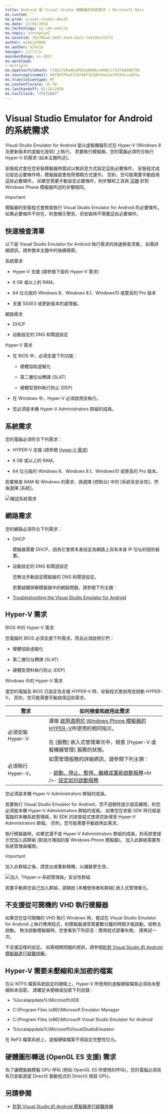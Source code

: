 ```yaml
---
title: Android 版 Visual Studio 模擬器的系統需求 | Microsoft Docs
ms.custom: ''
ms.prod: visual-studio-dev15
ms.date: 11/04/2016
ms.technology: vs-ide-mobile
ms.topic: conceptual
ms.assetid: 35e766ad-269f-41e4-ba23-74a556c315f3
author: mikejo5000
ms.author: mikejo
manager: jillfra
monikerRange: vs-2017
ms.workload:
- multiple
ms.openlocfilehash: f1462769a4ba9929a000bca998c1fe3708908798
ms.sourcegitcommit: 68f893f6e472df46f323db34a13a7034dccad25a
ms.translationtype: MT
ms.contentlocale: zh-TW
ms.lasthandoff: 02/15/2020
ms.locfileid: "77272047"
---
```

# <a name="system-requirements-for-the-visual-studio-emulator-for-android"></a>Visual Studio Emulator for Android 的系統需求

Visual Studio Emulator for Android 是以虛擬機器形式在 Hyper-V (Windows 8 及更新版本的虛擬化技術) 上執行。 若要執行模擬器，您的電腦必須符合執行 Hyper-V 的需求 (如本主題所述)。

安裝程式會在您安裝模擬器時嘗試以無訊息方式設定這些必要條件。 安裝程式成功設定必要條件時，模擬器就會依照預期方式運作。 否則，您可能需要手動啟用這些必要條件。 如果您需要手動設定必要條件，則步驟和工具與 [這裡](/previous-versions/windows/apps/jj863509\(v=vs.105\)) 針對 Windows Phone 模擬器所述的步驟相同。

> [!IMPORTANT]
> 模擬器的安裝程式會檢查執行 Visual Studio Emulator for Android 的必要條件。 如果必要條件不存在，則會顯示警告，但安裝時不需要這些必要條件。

## <a name="Checklist"></a> 快速檢查清單

以下是 Visual Studio Emulator for Android 執行需求的快速檢查清單。 如需詳細資訊，請參閱本主題中的後續章節。

系統需求

- Hyper-V 支援 (請參閱下面的 Hyper-V 需求)

- 6 GB 或以上的 RAM。

- 64 位元版的 Windows 8、Windows 8.1、Windows10 或更高的 Pro 版本

- 支援 SSSE3 或更新版本的處理器。

網路需求

- DHCP

- 自動設定的 DNS 和閘道設定

Hyper-V 需求

- 在 BIOS 中，必須支援下列功能：

  - 硬體協助虛擬化

  - 第二層位址轉譯 (SLAT)

  - 硬體型資料執行防止 (DEP)

- 在 Windows 中，Hyper-V 必須啟用並執行。

- 您必須是本機 Hyper-V Administrators 群組的成員。

## <a name="system-requirements"></a>系統需求
 您的電腦必須符合下列需求：

- HYPER-V 支援 (請參閱 [Hyper-V 需求](#hyper-v-requirements))

- 6 GB 或以上的 RAM。

- 64 位元版的 Windows 8、Windows 8.1、Windows10 或更高的 Pro 版本。

若要檢查 RAM 和 Windows 的需求，請選擇 [控制台] 中的 [系統及安全性]，然後選擇 [系統]。

![確認系統需求](../cross-platform/media/android_emu_system_requirements.png "Android_Emu_System_Requirements")

## <a name="network-requirements"></a>網路需求

您的網路必須符合下列需求：

- DHCP

   模擬器需要 DHCP，因為它會將本身設定為網路上具有本身 IP 位址的個別裝置。

- 自動設定的 DNS 和閘道設定

   您無法手動設定模擬器的 DNS 和閘道設定。

  若要疑難排解模擬器中的網路問題，請參閱下列主題：

- [Troubleshooting the Visual Studio Emulator for Android](../cross-platform/troubleshooting-the-visual-studio-emulator-for-android.md)

## <a name="hyper-v-requirements"></a>Hyper-V 需求

BIOS 中的 Hyper-V 需求

您電腦的 BIOS 必須支援下列需求，而且必須啟用它們：

- 硬體協助虛擬化

- 第二層位址轉譯 (SLAT)

- 硬體型資料執行防止 (DEP)

Windows 中的 Hyper-V 需求

當您的電腦及 BIOS 已設定為支援 HYPER-V 時，安裝程式會啟用並啟動 HYPER-V。 否則，您可能需要手動啟用這些需求。

|需求|如何檢查和啟用此需求|
|-----------------|----------------------------------------------|
|必須安裝 Hyper-V|遵循 [啟用適用於 Windows Phone 模擬器的 HYPER-V](/previous-versions/windows/apps/jj863509(v=vs.105))所使用的相同指示。<br /><br /> 在 [服務] 嵌入式管理單元中，檢查 [Hyper-V 虛擬機器管理] 服務的狀態。|
|必須執行 Hyper-V。|如需管理服務的詳細資訊，請參閱下列主題：<br /><br /> -   [啟動、停止、暫停、繼續或重新啟動服務](https://technet.microsoft.com/library/cc736564\(v=WS.10\).aspx)<br />-   [設定如何啟動服務](https://technet.microsoft.com/%20library/cc739213\(v=ws.10\))|

 您必須是本機 Hyper-V Administrators 群組的成員。

 若要執行 Visual Studio Emulator for Android，而不週期性提示提高權限，則您必須是本機 Hyper-V Administrators 群組的成員。 如果您在安裝 SDK 時已經是電腦的本機系統管理員，則 SDK 的安裝程式會將您新增至 Hyper-V Administrators 群組。 否則，您可能需要手動啟用此需求。

 執行模擬器時，如果您還不是 Hyper-V Administrators 群組的成員，則系統會提示您加入該群組 (對話方塊指的是 Windows Phone 模擬器)。 加入此群組需要有系統管理員權限。

> [!IMPORTANT]
> 加入此群組之後，請登出或重新開機，以讓變更生效。

 ![加入「Hyper-v&#45;系統管理員」安全性群組](../cross-platform/media/android_emu_hyperv_admin.png "Android_Emu_HyperV_Admin")

 若要手動將您自己加入群組，請開啟 [本機使用者和群組] 嵌入式管理單元。

## <a name="running-the-emulator-from-a-bootable-vhd-is-not-supported"></a>不支援從可開機的 VHD 執行模擬器
 如果您在從可開機的 VHD 執行 Windows 時，嘗試在 Visual Studio Emulator for Android 上執行應用程式，則模擬器通常需要數分鐘的時間才能啟動，或無法啟動。 無法啟動模擬器時，您會看到下列訊息：應用程式部署失敗。 請再試一次。

 不支援這樣的設定。 如需相關問題的資訊，請參閱[針對 Visual Studio 的 Android 模擬器進行疑難排解](../cross-platform/troubleshooting-the-visual-studio-emulator-for-android.md)。

## <a name="hyper-v-requires-uncompressed-and-unencrypted-files"></a>Hyper-V 需要未壓縮和未加密的檔案
 在以 NTFS 檔案系統設定的硬碟上，Hyper-V 所使用的虛擬硬碟檔案必須為未壓縮和未加密。 請確定未壓縮或加密下列目錄：

- %localappdata%\Microsoft\XDE

- C:\Program Files (x86)\Microsoft Emulator Manager

- C:\Program Files (x86)\Microsoft Visual Studio Emulator for Android

- %localappdata%\Microsoft\VisualStudioEmulator

在 ReFS 檔案系統上，虛擬硬碟檔案不得設定完整性位元。

## <a name="hardware-graphics-forwarding-opengl-es-support-requirements"></a>硬體圖形轉送 (OpenGL ES 支援) 需求

為了讓模擬器模擬 GPU 呼叫 (例如 OpenGL ES 所使用的呼叫)，您的電腦必須具有已安裝適當 DirectX 驅動程式的 DirectX 相容 GPU。

## <a name="see-also"></a>另請參閱

- [針對 Visual Studio 的 Android 模擬器進行疑難排解](../cross-platform/troubleshooting-the-visual-studio-emulator-for-android.md)
